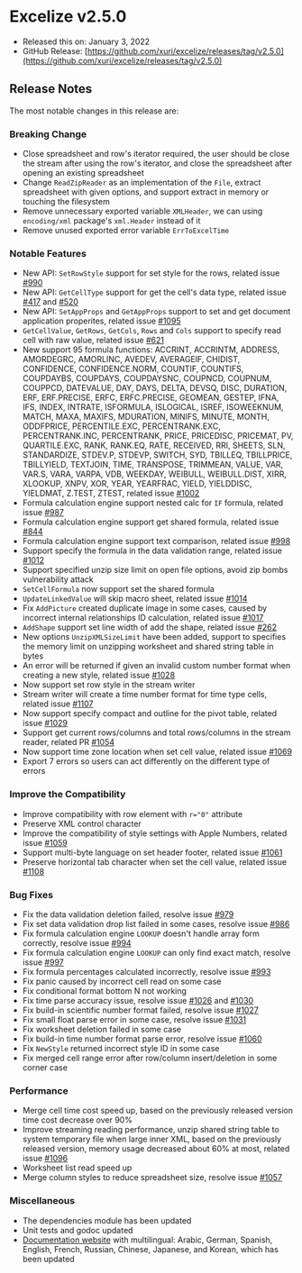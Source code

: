 # Excelize v2.5.0

* Released this on: January 3, 2022
* GitHub Release: [https://github.com/xuri/excelize/releases/tag/v2.5.0](https://github.com/xuri/excelize/releases/tag/v2.5.0)

## Release Notes

The most notable changes in this release are:

### Breaking Change

* Close spreadsheet and row's iterator required, the user should be close the stream after using the row's iterator, and close the spreadsheet after opening an existing spreadsheet
* Change `ReadZipReader` as an implementation of the `File`, extract spreadsheet with given options, and support extract in memory or touching the filesystem
* Remove unnecessary exported variable `XMLHeader`, we can using `encoding/xml` package's `xml.Header` instead of it
* Remove unused exported error variable `ErrToExcelTime`

### Notable Features

* New API: `SetRowStyle` support for set style for the rows, related issue [#990](https://github.com/xuri/excelize/issues/990)
* New API: `GetCellType` support for get the cell's data type, related issue [#417](https://github.com/xuri/excelize/issues/417) and [#520](https://github.com/xuri/excelize/issues/520)
* New API: `SetAppProps` and `GetAppProps` support to set and get document application properites, related issue [#1095](https://github.com/xuri/excelize/issues/1095)
* `GetCellValue`, `GetRows`, `GetCols`, `Rows` and `Cols` support to specify read cell with raw value, related issue [#621](https://github.com/xuri/excelize/issues/621)
* New support 95 formula functions: ACCRINT, ACCRINTM, ADDRESS, AMORDEGRC, AMORLINC, AVEDEV, AVERAGEIF, CHIDIST, CONFIDENCE, CONFIDENCE.NORM, COUNTIF, COUNTIFS, COUPDAYBS, COUPDAYS, COUPDAYSNC, COUPNCD, COUPNUM, COUPPCD, DATEVALUE, DAY, DAYS, DELTA, DEVSQ, DISC, DURATION, ERF, ERF.PRECISE, ERFC, ERFC.PRECISE, GEOMEAN, GESTEP, IFNA, IFS, INDEX, INTRATE, ISFORMULA, ISLOGICAL, ISREF, ISOWEEKNUM, MATCH, MAXA, MAXIFS, MDURATION, MINIFS, MINUTE, MONTH, ODDFPRICE, PERCENTILE.EXC, PERCENTRANK.EXC, PERCENTRANK.INC, PERCENTRANK, PRICE, PRICEDISC, PRICEMAT, PV, QUARTILE.EXC, RANK, RANK.EQ, RATE, RECEIVED, RRI, SHEETS, SLN, STANDARDIZE, STDEV.P, STDEVP, SWITCH, SYD, TBILLEQ, TBILLPRICE, TBILLYIELD, TEXTJOIN, TIME, TRANSPOSE, TRIMMEAN, VALUE, VAR, VAR.S, VARA, VARPA, VDB, WEEKDAY, WEIBULL, WEIBULL.DIST, XIRR, XLOOKUP, XNPV, XOR, YEAR, YEARFRAC, YIELD, YIELDDISC, YIELDMAT, Z.TEST, ZTEST, related issue [#1002](https://github.com/xuri/excelize/issues/1002)
* Formula calculation engine support nested calc for `IF` formula, related issue [#987](https://github.com/xuri/excelize/issues/987)
* Formula calculation engine support get shared formula, related issue [#844](https://github.com/xuri/excelize/issues/844)
* Formula calculation engine support text comparison, related issue [#998](https://github.com/xuri/excelize/issues/998)
* Support specify the formula in the data validation range, related issue [#1012](https://github.com/xuri/excelize/issues/1012)
* Support specified unzip size limit on open file options, avoid zip bombs vulnerability attack
* `SetCellFormula` now support set the shared formula
* `UpdateLinkedValue` will skip macro sheet, related issue [#1014](https://github.com/xuri/excelize/issues/1014)
* Fix `AddPicture` created duplicate image in some cases, caused by incorrect internal relationships ID calculation, related issue [#1017](https://github.com/xuri/excelize/issues/1017)
* `AddShape` support set line width of add the shape, related issue [#262](https://github.com/xuri/excelize/issues/262)
* New options `UnzipXMLSizeLimit` have been added, support to specifies the memory limit on unzipping worksheet and shared string table in bytes
* An error will be returned if given an invalid custom number format when creating a new style, related issue [#1028](https://github.com/xuri/excelize/issues/1028)
* Now support set row style in the stream writer
* Stream writer will create a time number format for time type cells, related issue [#1107](https://github.com/xuri/excelize/issues/1107)
* Now support specify compact and outline for the pivot table, related issue [#1029](https://github.com/xuri/excelize/issues/1029)
* Support get current rows/columns and total rows/columns in the stream reader, related PR [#1054](https://github.com/xuri/excelize/issues/1054)
* Now support time zone location when set cell value, related issue [#1069](https://github.com/xuri/excelize/issues/1069)
* Export 7 errors so users can act differently on the different type of errors

### Improve the Compatibility

* Improve compatibility with row element with `r="0"` attribute
* Preserve XML control character
* Improve the compatibility of style settings with Apple Numbers, related issue [#1059](https://github.com/xuri/excelize/issues/1059)
* Support multi-byte language on set header footer, related issue [#1061](https://github.com/xuri/excelize/issues/1061)
* Preserve horizontal tab character when set the cell value, related issue [#1108](https://github.com/xuri/excelize/issues/1108)

### Bug Fixes

* Fix the data validation deletion failed, resolve issue [#979](https://github.com/xuri/excelize/issues/)
* Fix set data validation drop list failed in some cases, resolve issue [#986](https://github.com/xuri/excelize/issues/986)
* Fix formula calculation engine `LOOKUP` doesn't handle array form correctly, resolve issue [#994](https://github.com/xuri/excelize/issues/994)
* Fix formula calculation engine `LOOKUP` can only find exact match, resolve issue [#997](https://github.com/xuri/excelize/issues/997)
* Fix formula percentages calculated incorrectly, resolve issue [#993](https://github.com/xuri/excelize/issues/993)
* Fix panic caused by incorrect cell read on some case
* Fix conditional format bottom N not working
* Fix time parse accuracy issue, resolve issue [#1026](https://github.com/xuri/excelize/issues/1026) and [#1030](https://github.com/xuri/excelize/issues/1030)
* Fix build-in scientific number format failed, resolve issue [#1027](https://github.com/xuri/excelize/issues/1027)
* Fix small float parse error in some case, resolve issue [#1031](https://github.com/xuri/excelize/issues/1031)
* Fix worksheet deletion failed in some case
* Fix build-in time number format parse error, resolve issue [#1060](https://github.com/xuri/excelize/issues/1060)
* Fix `NewStyle` returned incorrect style ID in some case
* Fix merged cell range error after row/column insert/deletion in some corner case

### Performance

* Merge cell time cost speed up, based on the previously released version time cost decrease over 90%
* Improve streaming reading performance, unzip shared string table to system temporary file when large inner XML, based on the previously released version, memory usage decreased about 60% at most, related issue [#1096](https://github.com/xuri/excelize/issues/1096)
* Worksheet list read speed up
* Merge column styles to reduce spreadsheet size, resolve issue [#1057](https://github.com/xuri/excelize/issues/1057)

### Miscellaneous

* The dependencies module has been updated
* Unit tests and godoc updated
* [Documentation website](https://xuri.me/excelize) with multilingual: Arabic, German, Spanish, English, French, Russian, Chinese, Japanese, and Korean, which has been updated
